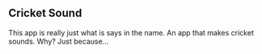 Cricket Sound
----------------------

This app is really just what is says in the name. An app that makes cricket sounds. Why? Just because...